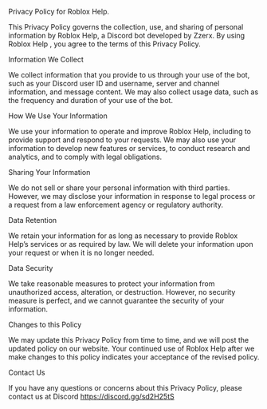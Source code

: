 Privacy Policy for Roblox Help.

This Privacy Policy governs the collection, use, and sharing of personal information by Roblox Help, a Discord bot developed by Zzerx. By using Roblox Help , you agree to the terms of this Privacy Policy.

Information We Collect

We collect information that you provide to us through your use of the bot, such as your Discord user ID and username, server and channel information, and message content. We may also collect usage data, such as the frequency and duration of your use of the bot.

How We Use Your Information

We use your information to operate and improve Roblox Help, including to provide support and respond to your requests. We may also use your information to develop new features or services, to conduct research and analytics, and to comply with legal obligations.

Sharing Your Information

We do not sell or share your personal information with third parties. However, we may disclose your information in response to legal process or a request from a law enforcement agency or regulatory authority.

Data Retention

We retain your information for as long as necessary to provide Roblox Help’s services or as required by law. We will delete your information upon your request or when it is no longer needed.

Data Security

We take reasonable measures to protect your information from unauthorized access, alteration, or destruction. However, no security measure is perfect, and we cannot guarantee the security of your information.

Changes to this Policy

We may update this Privacy Policy from time to time, and we will post the updated policy on our website. Your continued use of Roblox Help after we make changes to this policy indicates your acceptance of the revised policy.

Contact Us

If you have any questions or concerns about this Privacy Policy, please contact us at Discord https://discord.gg/sd2H25tS
